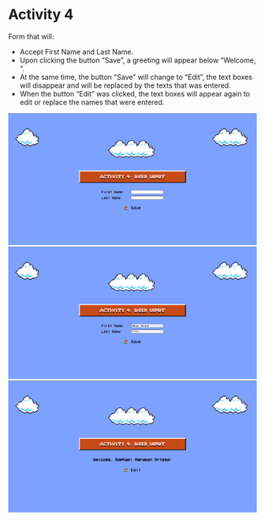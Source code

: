 # Activity 4

Form that will:
* Accept First Name and Last Name.
* Upon clicking the button “Save”, a greeting will appear below “Welcome, <First Name> <Last Name>”.
* At the same time, the button “Save” will change to “Edit”, the text boxes will disappear and will be replaced by the texts that was entered.
* When the button “Edit” was clicked, the text boxes will appear again to edit or replace the names that were entered.

![SS1](SS1.png)
![SS2](SS2.png)
![SS3](SS3.png)